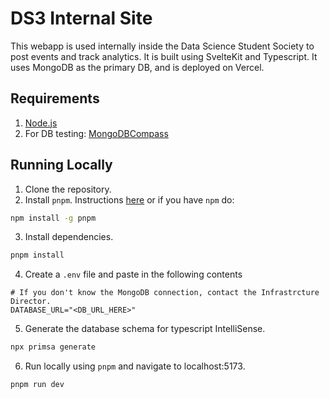 # DS3 Internal Site
This webapp is used internally inside the Data Science Student Society to post events and track analytics. It is built using SvelteKit and Typescript. It uses MongoDB as the primary DB, and is deployed on Vercel.

## Requirements
1. [Node.js](https://nodejs.org/en/download)
2. For DB testing: [MongoDBCompass](https://www.mongodb.com/products/compass)

## Running Locally
1. Clone the repository.
2. Install `pnpm`. Instructions [here](https://pnpm.io/installation) or if you have `npm` do:
```bash
npm install -g pnpm
``` 
3. Install dependencies.
```bash
pnpm install
```
4. Create a `.env` file and paste in the following contents
```env
# If you don't know the MongoDB connection, contact the Infrastrcture Director.
DATABASE_URL="<DB_URL_HERE>"
```
5. Generate the database schema for typescript IntelliSense.
```bash
npx primsa generate
```
6. Run locally using `pnpm` and navigate to localhost:5173.
```bash
pnpm run dev
```
